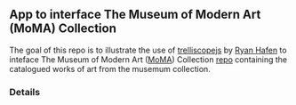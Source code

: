 ## App to interface The Museum of Modern Art (MoMA) Collection 

The goal of this repo is to illustrate the use of [trelliscopejs](https://hafen.github.io/trelliscopejs/) 
by [Ryan Hafen](http://ryanhafen.com/) to inteface The Museum of Modern Art ([MoMA](https://www.moma.org/collection/)) Collection 
[repo](https://github.com/MuseumofModernArt/collection) containing the catalogued works of art from the musemum collection.

### Details


